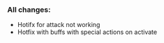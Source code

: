 ### All changes:
- Hotifx for attack not working
- Hotfix with buffs with special actions on activate